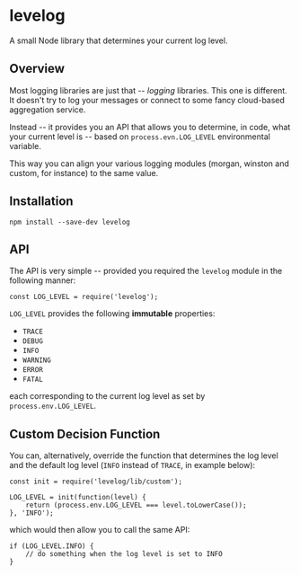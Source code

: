 # levelog

A small Node library that determines your current log level.

## Overview

Most logging libraries are just that -- _logging_ libraries. This one is different. It doesn't try to log your messages or connect to some fancy cloud-based aggregation service.

Instead -- it provides you an API that allows you to determine, in code, what your current level is -- based on `process.evn.LOG_LEVEL` environmental variable.

This way you can align your various logging modules (morgan, winston and custom, for instance) to the same value.

## Installation

`npm install --save-dev levelog`

## API

The API is very simple -- provided you required the `levelog` module in the following manner:

```
const LOG_LEVEL = require('levelog');
```

`LOG_LEVEL` provides the following __immutable__ properties:

- `TRACE`
- `DEBUG`
- `INFO`
- `WARNING`
- `ERROR`
- `FATAL`

each corresponding to the current log level as set by `process.env.LOG_LEVEL`.

## Custom Decision Function

You can, alternatively, override the function that determines the log level and the default log level (`INFO` instead of `TRACE`, in example below):

```
const init = require('levelog/lib/custom');

LOG_LEVEL = init(function(level) {
    return (process.env.LOG_LEVEL === level.toLowerCase());
}, 'INFO');
```

which would then allow you to call the same API:

```
if (LOG_LEVEL.INFO) {
    // do something when the log level is set to INFO
}
```
